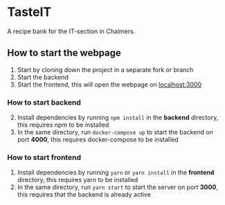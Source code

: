 # TasteIT
A recipe bank for the IT-section in Chalmers.

## How to start the webpage
1. Start by cloning down the project in a separate fork or branch
2. Start the backend
3. Start the frontend, this will open the webpage on [localhost:3000](http://localhost:3000/)

### How to start backend
2. Install dependencies by running `npm install` in the **backend** directory, this requires npm to be installed
3. In the same directory, run `docker-compose up` to start the backend on port **4000**, this requires docker-compose to be installed

### How to start frontend
1. Install dependencies by running `yarn` or `yarn install` in the **frontend** directory, this requires yarn to be installed
2. In the same directory, run `yarn start` to start the server on port **3000**, this requires that the backend is already active
